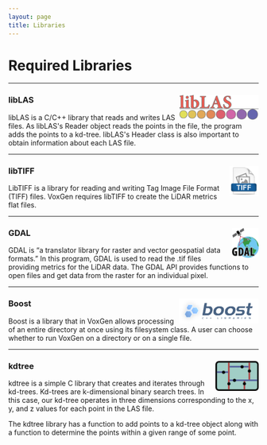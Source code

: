 ```yaml
---
layout: page
title: Libraries
---
```

# Required Libraries

<hr>

### libLAS <img align="right" src="img/liblaslogo.png" alt="libLAS logo" height="50em">

libLAS is a C/C++ library that reads and writes LAS files. As libLAS's Reader object reads the points in the file, the program adds the points to a kd-tree. libLAS's Header class is also important to obtain information about each LAS file.

<hr>

### libTIFF <img align="right" src="img/libtiff.png" alt="libTIFF logo" height="60em">

LibTIFF is a library for reading and writing Tag Image File Format (TIFF) files. VoxGen requires libTIFF to create the LiDAR metrics flat files.

<hr>

### GDAL <img align="right" src="img/gdal.png" alt="GDAL logo" height="60em">

GDAL is “a translator library for raster and vector geospatial data formats.” In this program, GDAL is used to read the .tif files providing metrics for the LiDAR data. The GDAL API provides functions to open files and get data from the raster for an individual pixel.

<hr>

### Boost <img align="right" src="img/boost.png" alt="Boost logo" height="50em">

Boost is a library that in VoxGen allows processing of an entire directory at once using its filesystem class. A user can choose whether to run VoxGen on a directory or on a single file.

<hr>

### kdtree <img align="right" src="img/kdtree.png" alt="libLAS logo" height="60em">

kdtree is a simple C library that creates and iterates through kd-trees. Kd-trees are k-dimensional binary search trees. In this case, our kd-tree operates in three dimensions corresponding to the x, y, and z values for each point in the LAS file.

The kdtree library has a function to add points to a kd-tree object along with a function to determine the points within a given range of some point.

